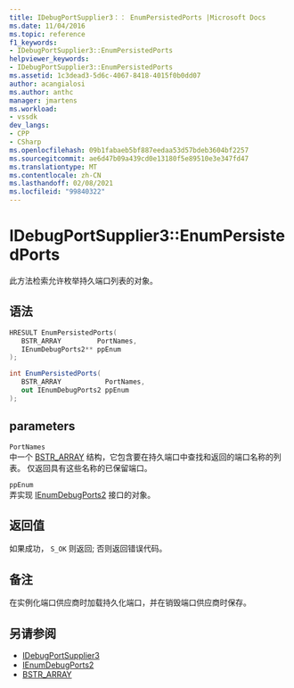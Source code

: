 ```yaml
---
title: IDebugPortSupplier3：： EnumPersistedPorts |Microsoft Docs
ms.date: 11/04/2016
ms.topic: reference
f1_keywords:
- IDebugPortSupplier3::EnumPersistedPorts
helpviewer_keywords:
- IDebugPortSupplier3::EnumPersistedPorts
ms.assetid: 1c3dead3-5d6c-4067-8418-4015f0b0dd07
author: acangialosi
ms.author: anthc
manager: jmartens
ms.workload:
- vssdk
dev_langs:
- CPP
- CSharp
ms.openlocfilehash: 09b1fabaeb5bf887eedaa53d57bdeb3604bf2257
ms.sourcegitcommit: ae6d47b09a439cd0e13180f5e89510e3e347fd47
ms.translationtype: MT
ms.contentlocale: zh-CN
ms.lasthandoff: 02/08/2021
ms.locfileid: "99840322"
---
```

# <a name="idebugportsupplier3enumpersistedports"></a>IDebugPortSupplier3::EnumPersistedPorts
此方法检索允许枚举持久端口列表的对象。

## <a name="syntax"></a>语法

```cpp
HRESULT EnumPersistedPorts(
   BSTR_ARRAY         PortNames,
   IEnumDebugPorts2** ppEnum
);
```

```csharp
int EnumPersistedPorts(
   BSTR_ARRAY           PortNames,
   out IEnumDebugPorts2 ppEnum
);
```

## <a name="parameters"></a>parameters
`PortNames`\
中一个 [BSTR_ARRAY](../../../extensibility/debugger/reference/bstr-array.md) 结构，它包含要在持久端口中查找和返回的端口名称的列表。 仅返回具有这些名称的已保留端口。

`ppEnum`\
弄实现 [IEnumDebugPorts2](../../../extensibility/debugger/reference/ienumdebugports2.md) 接口的对象。

## <a name="return-value"></a>返回值
 如果成功， `S_OK` 则返回; 否则返回错误代码。

## <a name="remarks"></a>备注
 在实例化端口供应商时加载持久化端口，并在销毁端口供应商时保存。

## <a name="see-also"></a>另请参阅
- [IDebugPortSupplier3](../../../extensibility/debugger/reference/idebugportsupplier3.md)
- [IEnumDebugPorts2](../../../extensibility/debugger/reference/ienumdebugports2.md)
- [BSTR_ARRAY](../../../extensibility/debugger/reference/bstr-array.md)
